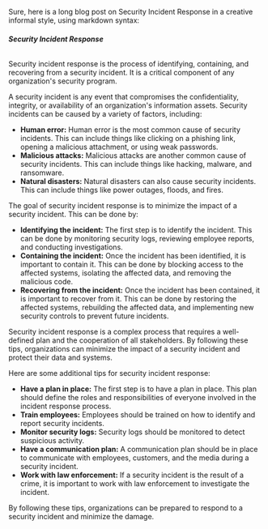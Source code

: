 Sure, here is a long blog post on Security Incident Response in a creative informal style, using markdown syntax:

###### **Security Incident Response**

Security incident response is the process of identifying, containing, and recovering from a security incident. It is a critical component of any organization's security program.

A security incident is any event that compromises the confidentiality, integrity, or availability of an organization's information assets. Security incidents can be caused by a variety of factors, including:

* **Human error:** Human error is the most common cause of security incidents. This can include things like clicking on a phishing link, opening a malicious attachment, or using weak passwords.
* **Malicious attacks:** Malicious attacks are another common cause of security incidents. This can include things like hacking, malware, and ransomware.
* **Natural disasters:** Natural disasters can also cause security incidents. This can include things like power outages, floods, and fires.

The goal of security incident response is to minimize the impact of a security incident. This can be done by:

* **Identifying the incident:** The first step is to identify the incident. This can be done by monitoring security logs, reviewing employee reports, and conducting investigations.
* **Containing the incident:** Once the incident has been identified, it is important to contain it. This can be done by blocking access to the affected systems, isolating the affected data, and removing the malicious code.
* **Recovering from the incident:** Once the incident has been contained, it is important to recover from it. This can be done by restoring the affected systems, rebuilding the affected data, and implementing new security controls to prevent future incidents.

Security incident response is a complex process that requires a well-defined plan and the cooperation of all stakeholders. By following these tips, organizations can minimize the impact of a security incident and protect their data and systems.

Here are some additional tips for security incident response:

* **Have a plan in place:** The first step is to have a plan in place. This plan should define the roles and responsibilities of everyone involved in the incident response process.
* **Train employees:** Employees should be trained on how to identify and report security incidents.
* **Monitor security logs:** Security logs should be monitored to detect suspicious activity.
* **Have a communication plan:** A communication plan should be in place to communicate with employees, customers, and the media during a security incident.
* **Work with law enforcement:** If a security incident is the result of a crime, it is important to work with law enforcement to investigate the incident.

By following these tips, organizations can be prepared to respond to a security incident and minimize the damage.
